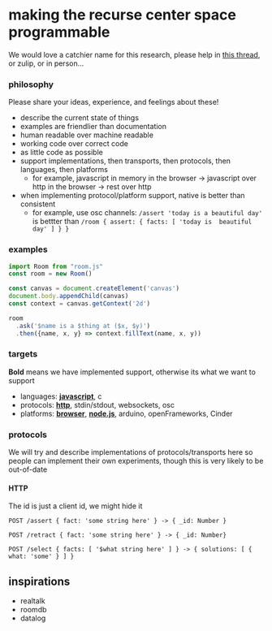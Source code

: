 # making the recurse center space programmable

We would love a catchier name for this research, please help in [this thread](https://github.com/jedahan/research/issues/1), or zulip, or in person...

### philosophy

Please share your ideas, experience, and feelings about these!

* describe the current state of things
* examples are friendlier than documentation
* human readable over machine readable
* working code over correct code
* as little code as possible
* support implementations, then transports, then protocols, then languages, then platforms
  * for example, javascript in memory in the browser -> javascript over http in the browser -> rest over http
* when implementing protocol/platform support, native is better than consistent
  * for example, use osc channels: `/assert 'today is a beautiful day'` is bettter than `/room { assert: { facts: [ 'today is  beautiful day' ] } }`


### examples

```javascript in the browser
import Room from "room.js"
const room = new Room()

const canvas = document.createElement('canvas')
document.body.appendChild(canvas)
const context = canvas.getContext('2d')

room
  .ask('$name is a $thing at ($x, $y)')
  .then({name, x, y} => context.fillText(name, x, y))
```

### targets

**Bold** means we have implemented support, otherwise its what we want to support

* languages: **[javascript](https://github.com/jedahan/roomjs)**, c
* protocols: **[http](https://github.com/jedahan/room-http)**, stdin/stdout, websockets, osc
* platforms: **[browser](https://github.com/modernserf/rumor-visualizer)**, **[node.js](https://github.com/jedahan/roomjs)**, arduino, openFrameworks, Cinder

### protocols

We will try and describe implementations of protocols/transports here so people can implement their own experiments, though this is very likely to be out-of-date

#### HTTP

The id is just a client id, we might hide it

    POST /assert { fact: 'some string here' } -> { _id: Number }

    POST /retract { fact: 'some string here' } -> { _id: Number}

    POST /select { facts: [ '$what string here' ] } -> { solutions: [ { what: 'some' } ] }

## inspirations

- realtalk
- roomdb
- datalog
